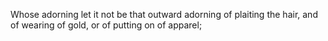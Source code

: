 Whose adorning let it not be that outward adorning of plaiting the hair, and of wearing of gold, or of putting on of apparel;
